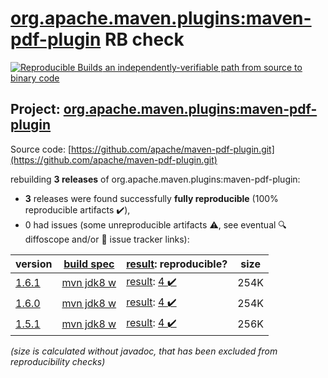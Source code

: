 [org.apache.maven.plugins:maven-pdf-plugin](https://central.sonatype.com/artifact/org.apache.maven.plugins/maven-pdf-plugin/versions) RB check
=======

[![Reproducible Builds](https://reproducible-builds.org/images/logos/rb.svg) an independently-verifiable path from source to binary code](https://reproducible-builds.org/)

## Project: [org.apache.maven.plugins:maven-pdf-plugin](https://central.sonatype.com/artifact/org.apache.maven.plugins/maven-pdf-plugin/versions)

Source code: [https://github.com/apache/maven-pdf-plugin.git](https://github.com/apache/maven-pdf-plugin.git)

rebuilding **3 releases** of org.apache.maven.plugins:maven-pdf-plugin:
- **3** releases were found successfully **fully reproducible** (100% reproducible artifacts :heavy_check_mark:),
- 0 had issues (some unreproducible artifacts :warning:, see eventual :mag: diffoscope and/or :memo: issue tracker links):

| version | [build spec](/BUILDSPEC.md) | [result](https://reproducible-builds.org/docs/jvm/): reproducible? | size |
| -- | --------- | ------ | -- |
| [1.6.1](https://search.maven.org/artifact/org.apache.maven.plugins/maven-pdf-plugin/1.6.1/pom) | [mvn jdk8 w](maven-pdf-plugin-1.6.1.buildspec) | [result](maven-pdf-plugin-1.6.1.buildinfo): [4 :heavy_check_mark: ](maven-pdf-plugin-1.6.1.buildcompare) | 254K |
| [1.6.0](https://search.maven.org/artifact/org.apache.maven.plugins/maven-pdf-plugin/1.6.0/pom) | [mvn jdk8 w](maven-pdf-plugin-1.6.0.buildspec) | [result](maven-pdf-plugin-1.6.0.buildinfo): [4 :heavy_check_mark: ](maven-pdf-plugin-1.6.0.buildcompare) | 254K |
| [1.5.1](https://search.maven.org/artifact/org.apache.maven.plugins/maven-pdf-plugin/1.5.1/pom) | [mvn jdk8 w](maven-pdf-plugin-1.5.1.buildspec) | [result](maven-pdf-plugin-1.5.1.buildinfo): [4 :heavy_check_mark: ](maven-pdf-plugin-1.5.1.buildcompare) | 256K |

<i>(size is calculated without javadoc, that has been excluded from reproducibility checks)</i>

